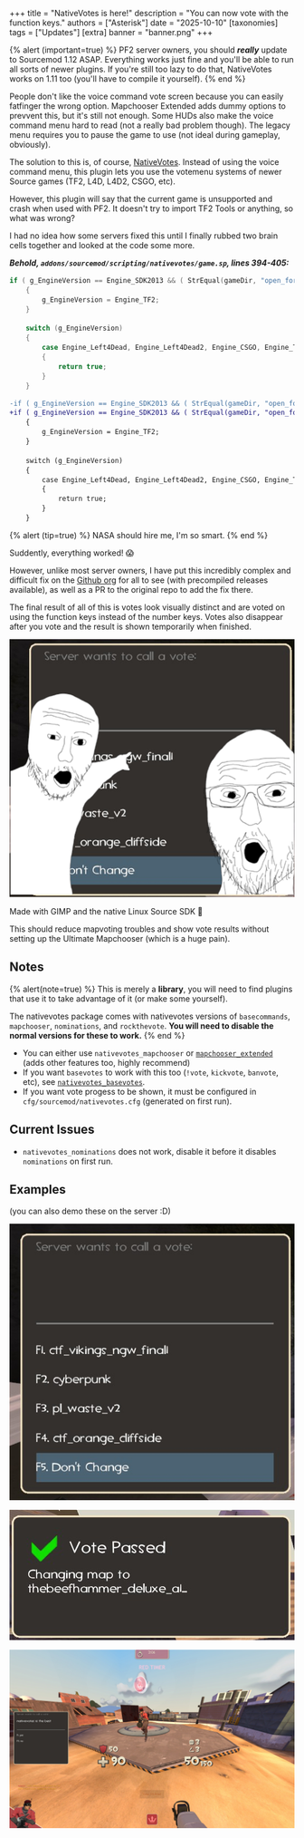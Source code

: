 +++
title = "NativeVotes is here!"
description = "You can now vote with the function keys."
authors = ["Asterisk"]
date = "2025-10-10"
[taxonomies]
tags = ["Updates"]
[extra]
banner = "banner.png"
+++

{% alert (important=true) %}
PF2 server owners, you should **_really_** update to Sourcemod 1.12 ASAP. Everything works just fine and you'll be able to run all sorts of newer plugins. If you're still too lazy to do that, NativeVotes works on 1.11 too (you'll have to compile it yourself).
{% end %}

People don't like the voice command vote screen because you can easily fatfinger the wrong option. Mapchooser Extended adds dummy options to prevvent this, but it's still not enough. Some HUDs also make the voice command menu hard to read (not a really bad problem though). The legacy menu requires you to pause the game to use (not ideal during gameplay, obviously).

The solution to this is, of course, <a href="https://github.com/sapphonie/sourcemod-nativevotes-updated" target="_blank" rel="noopener noreferrer" class="external">NativeVotes</a>. Instead of using the voice command menu, this plugin lets you use the votemenu systems of newer Source games (TF2, L4D, L4D2, CSGO, etc).

However, this plugin will say that the current game is unsupported and crash when used with PF2. It doesn't try to import TF2 Tools or anything, so what was wrong?

I had no idea how some servers fixed this until I finally rubbed two brain cells together and looked at the code some more.

**_Behold, `addons/sourcemod/scripting/nativevotes/game.sp`, lines 394-405:_**

```c
if ( g_EngineVersion == Engine_SDK2013 && ( StrEqual(gameDir, "open_fortress") || StrEqual(gameDir, "tf2classic") ) )
	{
		g_EngineVersion = Engine_TF2;
	}

	switch (g_EngineVersion)
	{
		case Engine_Left4Dead, Engine_Left4Dead2, Engine_CSGO, Engine_TF2:
		{
			return true;
		}
	}
```

```diff
-if ( g_EngineVersion == Engine_SDK2013 && ( StrEqual(gameDir, "open_fortress") || StrEqual(gameDir, "tf2classic") ) )
+if ( g_EngineVersion == Engine_SDK2013 && ( StrEqual(gameDir, "open_fortress") || StrEqual(gameDir, "tf2classic") || StrEqual(gameDir, "pf2") ) )
	{
		g_EngineVersion = Engine_TF2;
	}

	switch (g_EngineVersion)
	{
		case Engine_Left4Dead, Engine_Left4Dead2, Engine_CSGO, Engine_TF2:
		{
			return true;
		}
	}
```

{% alert (tip=true) %}
NASA should hire me, I'm so smart.
{% end %}

Suddently, everything worked! 😱

However, unlike most server owners, I have put this incredibly complex and difficult fix on the <a href="https://github.com/CaltropNetwork/sourcemod-nativevotes-updated" target="_blank" rel="noopener noreferrer" class="external">Github org</a> for all to see (with precompiled releases available), as well as a PR to the original repo to add the fix there.

The final result of all of this is votes look visually distinct and are voted on using the function keys instead of the number keys. Votes also disappear after you vote and the result is shown temporarily when finished.

![Two soyjacks pointing at a TF2-style vote screen behind them](banner.png#no-hover)

<figcaption>Made with GIMP and the native Linux Source SDK 🐧</figcaption>

This should reduce mapvoting troubles and show vote results without setting up the Ultimate Mapchooser (which is a huge pain).

## Notes

{% alert(note=true) %}
This is merely a **library**, you will need to find plugins that use it to take advantage of it (or make some yourself).

The nativevotes package comes with nativevotes versions of `basecommands`, `mapchooser`, `nominations`, and `rockthevote`. **You will need to disable the normal versions for these to work.**
{% end %}

- You can either use `nativevotes_mapchooser` or <a href="https://forums.alliedmods.net/showthread.php?t=156974" target="_blank" rel="noopener noreferrer" class="external">`mapchooser_extended`</a> (adds other features too, highly recommend)
- If you want `basevotes` to work with this too (`!vote`, `kickvote`, `banvote`, etc), see <a href="https://forums.alliedmods.net/showpost.php?p=2113432&postcount=2" target="_blank" rel="noopener noreferrer" class="external">`nativevotes_basevotes`</a>.
- If you want vote progess to be shown, it must be configured in `cfg/sourcemod/nativevotes.cfg` (generated on first run).

## Current Issues

- `nativevotes_nominations` does not work, disable it before it disables `nominations` on first run.

## Examples

(you can also demo these on the server :D)

![The above image without the soyjacks](mapvote.jpg#no-hover)

!["VOTE PASSED: changing map to thebeefhammerdeluxe_a1..."](mapvote_success.jpg#no-hover)

!["Nativevotes is the best: yes/no" with a vote progress hintbox at the bottom. A red Scout and the map garbage_day can also be seen.](basicvote.jpg#no-hover)
